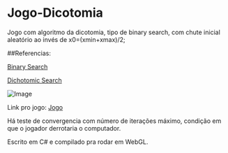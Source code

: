 # Jogo-Dicotomia
Jogo com algoritmo da dicotomia, tipo de binary search, com chute inicial aleatório ao invés de x0=(xmin+xmax)/2;

##Referencias:

[Binary Search](https://en.wikipedia.org/wiki/Binary_search_algorithm)


[Dichotomic Search](https://en.wikipedia.org/wiki/Dichotomic_search)



![Image](https://upload.wikimedia.org/wikipedia/commons/thumb/c/ca/Morse_code_tree3.png/800px-Morse_code_tree3.png)

Link pro jogo: [Jogo](https://jacobsalzberg.github.io/Jogo-Dicotomia-UI/)

Há teste de convergencia com número de iterações máximo, condição em que o jogador derrotaria o computador.

Escrito em C# e compilado pra rodar em WebGL.
